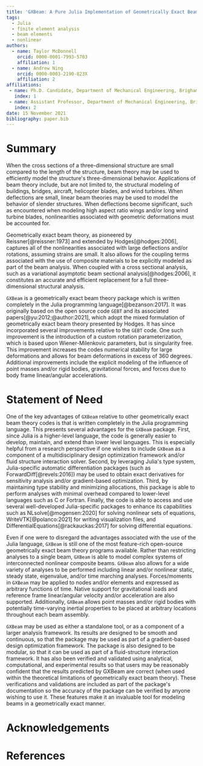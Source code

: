 ```yaml
---
title: 'GXBeam: A Pure Julia Implementation of Geometrically Exact Beam Theory'
tags:
  - Julia
  - finite element analysis
  - beam elements
  - nonlinear
authors:
  - name: Taylor McDonnell
    orcid: 0000-0001-7993-5703
    affiliation: 1
  - name: Andrew Ning
    orcid: 0000-0003-2190-823X
    affiliation: 2
affiliations:
 - name: Ph.D. Candidate, Department of Mechanical Engineering, Brigham Young University, Provo, UT, 84602, USA
   index: 1
 - name: Assistant Professor, Department of Mechanical Engineering, Brigham Young University, Provo, UT, 84602, USA
   index: 2
date: 15 November 2021
bibliography: paper.bib
---
```


# Summary

When the cross sections of a three-dimensional structure are small compared to the length of the structure, beam theory may be used to efficiently model the structure's three-dimensional behavior.  Applications of beam theory include, but are not limited to, the structural modeling of buildings, bridges, aircraft, helicopter blades, and wind turbines.  When deflections are small, linear beam theories may be used to model the behavior of slender structures.  When deflections become significant, such as encountered when modeling high aspect ratio wings and/or long wind turbine blades, nonlinearities associated with geometric deformations must be accounted for.  

Geometrically exact beam theory, as pioneered by Reissner[@reissner:1973] and extended by Hodges[@hodges:2006], captures all of the nonlinearities associated with large deflections and/or rotations, assuming strains are small.  It also allows for the coupling terms associated with the use of composite materials to be explicitly modeled as part of the beam analysis.  When coupled with a cross sectional analysis, such as a variational asymptotic beam sectional analysis[@hodges:2006], it constitutes an accurate and efficient replacement for a full three-dimensional structural analysis.  

`GXBeam` is a geometrically exact beam theory package which is written completely in the Julia programming language[@bezanson:2017].  It was originally based on the open source code `GEBT` and its associated papers[@yu:2012;@author:2021], which adopt the mixed formulation of geometrically exact beam theory presented by Hodges.  It has since incorporated several improvements relative to the `GEBT` code. One such improvement is the introduction of a custom rotation parameterization, which is based upon Wiener-Milenkovic parameters, but is singularity free.  This improvement increases the codes numerical stability for large deformations and allows for beam deformations in excess of 360 degrees.  Additional improvements include the explicit modeling of the influence of point masses and/or rigid bodies, gravitational forces, and forces due to body frame linear/angular accelerations.

# Statement of Need

One of the key advantages of `GXBeam` relative to other geometrically exact beam theory codes is that is written completely in the Julia programming language.  This presents several advantages for the `GXBeam` package. First, since Julia is a higher-level language, the code is generally easier to develop, maintain, and extend than lower level languages.  This is especially helpful from a research perspective if one wishes to include `GXBeam` as a component of a multidisciplinary design optimization framework and/or fluid structure interaction solver.  Second, by leveraging Julia's type system, Julia-specific automatic differentiation packages (such as ForwardDiff[@revels:2016]) may be used to obtain exact derivatives for sensitivity analysis and/or gradient-based optimization.  Third, by maintaining type stability and minimizing allocations, this package is able to perform analyses with minimal overhead compared to lower-level languages such as C or Fortran.  Finally, the code is able to access and use several well-developed Julia-specific packages to enhance its capabilities such as NLsolve[@mogensen:2020] for solving nonlinear sets of equations, WriteVTK[@polanco:2021] for writing visualization files, and DifferentialEquations[@rackauckas:2017] for solving differential equations. 

Even if one were to disregard the advantages associated with the use of the Julia language, `GXBeam` is still one of the most feature-rich open-source geometrically exact beam theory programs available.  Rather than restricting analyses to a single beam, `GXBeam` is able to model complex systems of interconnected nonlinear composite beams.  `GXBeam` also allows for a wide variety of analyses to be performed including linear and/or nonlinear static, steady state, eigenvalue, and/or time marching analyses.  Forces/moments in `GXBeam` may be applied to nodes and/or elements and expressed as arbitrary functions of time.  Native support for gravitational loads and reference frame linear/angular velocity and/or acceleration are also supported.  Additionally, `GXBeam` allows point masses and/or rigid bodies with potentially time-varying inertial properties to be placed at arbitrary locations throughout each beam assembly.

`GXBeam` may be used as either a standalone tool, or as a component of a larger analysis framework.  Its results are designed to be smooth and continuous, so that the package may be used as part of a gradient-based design optimization framework.  The package is also designed to be modular, so that it can be used as part of a fluid-structure interaction framework.  It has also been verified and validated using analytical, computational, and experimental results so that users may be reasonably confident that the results predicted by GXBeam are correct (when used within the theoretical limitations of geometrically exact beam theory).  These verifications and validations are included as part of the package's documentation so the accuracy of the package can be verified by anyone wishing to use it.  These features make it an invaluable tool for modeling beams in a geometrically exact manner.

# Acknowledgements



# References